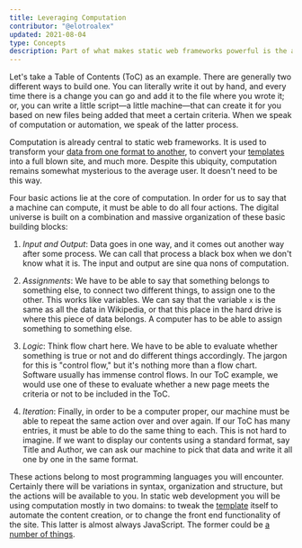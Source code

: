 ```yaml
---
title: Leveraging Computation
contributor: "@elotroalex"
updated: 2021-08-04
type: Concepts
description: Part of what makes static web frameworks powerful is the access to project files at all levels. Besides being able to more easily change the look or structure of the pages on your project, you can usually add automation or computation with fewer obstacles.
---
```


Let's take a Table of Contents (ToC) as an example. There are generally two different ways to build one. You can literally write it out by hand, and every time there is a change you can go and add it to the file where you wrote it; or, you can write a little script—a little machine—that can create it for you based on new files being added that meet a certain criteria. When we speak of computation or automation, we speak of the latter process. 

Computation is already central to static web frameworks. It is used to transform your [data from one format to another](/concepts/data/), to convert your [templates](/concepts/templates/) into a full blown site, and much more. Despite this ubiquity, computation remains somewhat mysterious to the average user. It doesn't need to be this way.

Four basic actions lie at the core of computation. In order for us to say that a machine can compute, it must be able to do all four actions. The digital universe is built on a combination and massive organization of these basic building blocks:

1. *Input and Output*: Data goes in one way, and it comes out another way after some process. We can call that process a black box when we don't know what it is. The input and output are sine qua nons of computation. 

2. *Assignments*: We have to be able to say that something belongs to something else, to connect two different things, to assign one to the other. This works like variables. We can say that the variable `x` is the same as all the data in Wikipedia, or that this place in the hard drive is where this piece of data belongs. A computer has to be able to assign something to something else.

3. *Logic*: Think flow chart here. We have to be able to evaluate whether something is true or not and do different things accordingly. The jargon for this is "control flow," but it's nothing more than a flow chart. Software usually has immense control flows. In our ToC example, we would use one of these to evaluate whether a new page meets the criteria or not to be included in the ToC.

4. *Iteration*: Finally, in order to be a computer proper, our machine must be able to repeat the same action over and over again. If our ToC has many entries, it must be able to do the same thing to each. This is not hard to imagine. If we want to display our contents using a standard format, say Title and Author, we can ask our machine to pick that data and write it all one by one in the same format. 

These actions belong to most programming languages you will encounter. Certainly there will be variations in syntax, organization and structure, but the actions will be available to you. In static web development you will be using computation mostly in two domains: to tweak the [template](/concepts/templates/) itself to automate the content creation, or to change the front end functionality of the site. This latter is almost always JavaScript. The former could be [a number of things](https://en.wikipedia.org/wiki/Template_processor).